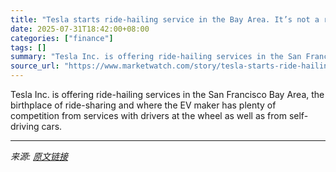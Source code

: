 ```yaml
---
title: "Tesla starts ride-hailing service in the Bay Area. It’s not a robotaxi yet."
date: 2025-07-31T18:42:00+08:00
categories: ["finance"]
tags: []
summary: "Tesla Inc. is offering ride-hailing services in the San Francisco Bay Area, the birthplace of ride-sharing and where the EV maker has plenty of competition from services with drivers at the wheel as w"
source_url: "https://www.marketwatch.com/story/tesla-starts-ride-hailing-service-in-the-bay-area-its-not-a-robotaxi-yet-63678f7d?mod=mw_rss_topstories"
---
```


Tesla Inc. is offering ride-hailing services in the San Francisco Bay Area, the birthplace of ride-sharing and where the EV maker has plenty of competition from services with drivers at the wheel as well as from self-driving cars.

---

*来源: [原文链接](https://www.marketwatch.com/story/tesla-starts-ride-hailing-service-in-the-bay-area-its-not-a-robotaxi-yet-63678f7d?mod=mw_rss_topstories)*
